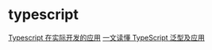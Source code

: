 # typescript



[Typescript 在实际开发的应用](https://juejin.cn/post/6986890347313889293)
[一文读懂 TypeScript 泛型及应用](https://juejin.cn/post/6844904184894980104)